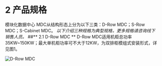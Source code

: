 # **2 产品规格**
模块化数据中心 MDC从结构形态上分为以下三类：D-Row MDC；S-Row MDC；S-Cabinet MDC。
*以下介绍三种规格为典型规格，更多规格请咨询线下销售人员。*
##** 2.1 D-Row MDC **
D-Row MDC适用机柜总功率35KW~150KW；最大单机柜功率可不大于12KW，为双排柜模组式安装形式，详见图1。

![D-Row MDC](https://user-images.githubusercontent.com/120007711/208232144-c9209d7c-cc66-45ab-8f7f-a46b55a83117.jpg)

